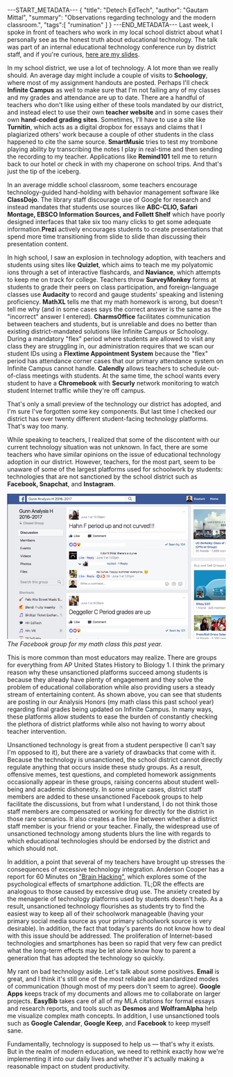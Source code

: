 ---START_METADATA---
{
  "title": "Detech EdTech",
  "author": "Gautam Mittal",
  "summary": "Observations regarding technology and the modern classroom.",
  "tags":[
    "rumination"
  ]
}
---END_METADATA---
Last week, I spoke in front of teachers who work in my local school district about what I personally see as the honest truth about educational technology. The talk was part of an internal educational technology conference run by district staff, and if you're curious, [here are my slides](https://docs.google.com/presentation/d/1vLwRHaIy_ecq1pgVkZOKQprPPeHCaJJzW1peWr5S7TQ/edit?usp=sharing).

In my school district, we use a lot of technology. A lot more than we really should. An average day might include a couple of visits to **Schoology**, where most of my assignment handouts are posted. Perhaps I'll check **Infinite Campus** as well to make sure that I'm not failing any of my classes and my grades and attendance are up to date. There are a handful of teachers who don't like using either of these tools mandated by our district, and instead elect to use their own **teacher website** and in some cases their own **hand-coded grading sites**. Sometimes, I'll have to use a site like **Turnitin**, which acts as a digital dropbox for essays and claims that I plagiarized others' work because a couple of other students in the class happened to cite the same source. **SmartMusic** tries to test my trombone playing ability by transcribing the notes I play in real-time and then sending the recording to my teacher. Applications like **Remind101** tell me to return back to our hotel or check in with my chaperone on school trips. And that's just the tip of the iceberg.

In an average middle school classroom, some teachers encourage technology-guided hand-holding with behavior management software like **ClassDojo**. The library staff discourage use of Google for research and instead mandates that students use sources like **ABC-CLIO, Safari Montage, EBSCO Information Sources, and Follett Shelf** which have poorly designed interfaces that take six too many clicks to get some adequate information.**Prezi** actively encourages students to create presentations that spend more time transitioning from slide to slide than discussing their presentation content.

In high school, I saw an explosion in technology adoption, with teachers and students using sites like **Quizlet**, which aims to teach me my polyatomic ions through a set of interactive flashcards, and **Naviance**, which attempts to keep me on track for college. Teachers throw **SurveyMonkey** forms at students to grade their peers on class participation, and foreign-language classes use **Audacity** to record and gauge students' speaking and listening proficiency. **MathXL** tells me that my math homework is wrong, but doesn't tell me why (and in some cases says the correct answer is the same as the "incorrect" answer I entered). **CharmsOffice** facilitates communication between teachers and students, but is unreliable and does no better than existing district-mandated solutions like Infinite Campus or Schoology. During a mandatory "flex" period where students are allowed to visit any class they are struggling in, our administration requires that we scan our student IDs using a **Flextime Appointment System** because the "flex" period has attendance corner cases that our primary attendance system on Infinite Campus cannot handle. **Calendly** allows teachers to schedule out-of-class meetings with students. At the same time, the school wants every student to have a **Chromebook** with **Securly** network monitoring to watch student Internet traffic while they're off campus.

That's only a small preview of the technology our district has adopted, and I'm sure I've forgotten some key components. But last time I checked our district has over twenty different student-facing technology platforms. That's way too many.

While speaking to teachers, I realized that some of the discontent with our current technology situation was not unknown. In fact, there are some teachers who have similar opinions on the issue of educational technology adoption in our district. However, teachers, for the most part, seem to be unaware of some of the largest platforms used for schoolwork by students: technologies that are not sanctioned by the school district such as **Facebook, Snapchat**, and **Instagram**.

![My math class's Facebook group](/img/Screen+Shot+2017-06-14+at+11.17.52+AM.png)
<lead>*The Facebook group for my math class this past year.*</lead>

This is more common than most educators may realize. There are groups for everything from AP United States History to Biology 1. I think the primary reason why these unsanctioned platforms succeed among students is because they already have plenty of engagement and they solve the problem of educational collaboration while also providing users a steady stream of entertaining content. As shown above, you can see that students are posting in our Analysis Honors (my math class this past school year) regarding final grades being updated on Infinite Campus. In many ways, these platforms allow students to ease the burden of constantly checking the plethora of district platforms while also not having to worry about teacher intervention.

Unsanctioned technology is great from a student perspective (I can't say I'm opposed to it), but there are a variety of drawbacks that come with it. Because the technology is unsanctioned, the school district cannot directly regulate anything that occurs inside these study groups. As a result, offensive memes, test questions, and completed homework assignments occasionally appear in these groups, raising concerns about student well-being and academic dishonesty. In some unique cases, district staff members are added to these unsanctioned Facebook groups to help facilitate the discussions, but from what I understand, I do not think those staff members are compensated or working for directly for the district in those rare scenarios. It also creates a fine line between whether a district staff member is your friend or your teacher. Finally, the widespread use of unsanctioned technology among students blurs the line with regards to which educational technologies should be endorsed by the district and which should not.

In addition, a point that several of my teachers have brought up stresses the consequences of excessive technology integration. Anderson Cooper has a report for 60 Minutes on ["Brain Hacking"](http://www.cbsnews.com/news/brain-hacking-tech-insiders-60-minutes/), which explores some of the psychological effects of smartphone addiction. TL;DR the effects are analogous to those caused by excessive drug use. The anxiety created by the menagerie of technology platforms used by students doesn't help. As a result, unsanctioned technology flourishes as students try to find the easiest way to keep all of their schoolwork manageable (having your primary social media source as your primary schoolwork source is very desirable). In addition, the fact that today's parents do not know how to deal with this issue should be addressed. The proliferation of Internet-based technologies and smartphones has been so rapid that very few can predict what the long-term effects may be let alone know how to parent a generation that has adopted the technology so quickly.

My rant on bad technology aside. Let's talk about some positives. **Email** is great, and I think it's still one of the most reliable and standardized modes of communication (though most of my peers don't seem to agree). **Google Apps** keeps track of my documents and allows me to collaborate on larger projects. **EasyBib** takes care of all of my MLA citations for formal essays and research reports, and tools such as **Desmos** and **WolframAlpha** help me visualize complex math concepts. In addition, I use unsanctioned tools such as **Google Calendar**, **Google Keep**, and **Facebook** to keep myself sane.

Fundamentally, technology is supposed to help us &mdash; that's why it exists. But in the realm of modern education, we need to rethink exactly how we're implementing it into our daily lives and whether it's actually making a reasonable impact on student productivity.
